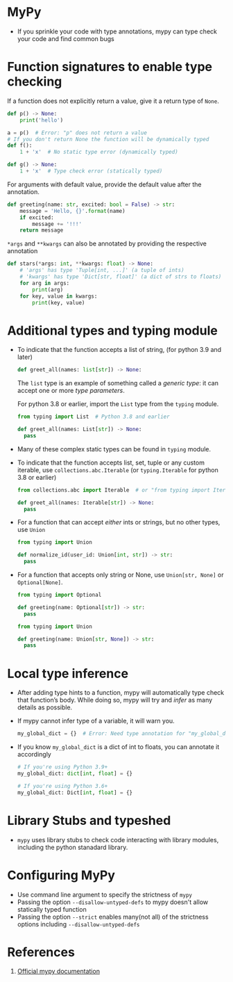 # MyPy

- If you sprinkle your code with type annotations, mypy can type check your code and find common bugs

# Function signatures to enable type checking

If a function does not explicitly return a value, give it a return type of `None`.

``` python
def p() -> None:
    print('hello')

a = p()  # Error: "p" does not return a value
# If you don't return None the function will be dynamically typed
def f():
    1 + 'x'  # No static type error (dynamically typed)

def g() -> None:
    1 + 'x'  # Type check error (statically typed)
```

For arguments with default value, provide the default value after the annotation.

``` python
def greeting(name: str, excited: bool = False) -> str:
    message = 'Hello, {}'.format(name)
    if excited:
        message += '!!!'
    return message
```

`*args` and `**kwargs` can also be annotated by providing the respective annotation

``` python
def stars(*args: int, **kwargs: float) -> None:
    # 'args' has type 'Tuple[int, ...]' (a tuple of ints)
    # 'kwargs' has type 'Dict[str, float]' (a dict of strs to floats)
    for arg in args:
        print(arg)
    for key, value in kwargs:
        print(key, value)
```

# Additional types and typing module

- To indicate that the function accepts a list of string, (for python 3.9 and later)

  ``` python
  def greet_all(names: list[str]) -> None:
  ```

  The `list` type is an example of something called a *generic type*: it can accept one or more *type parameters*.

  For python 3.8 or earlier, import the `List` type from the `typing` module.

  ``` python
  from typing import List  # Python 3.8 and earlier
  
  def greet_all(names: List[str]) -> None:
    pass
  ```

- Many of these complex static types can be found in `typing` module.

- To indicate that the function accepts list, set, tuple or any custom iterable, use `collections.abc.Iterable` (or `typing.Iterable` for python 3.8 or earlier)

  ``` python
  from collections.abc import Iterable  # or "from typing import Iterable"
  
  def greet_all(names: Iterable[str]) -> None:
    pass
  ```

- For a function that can accept *either* ints or strings, but no other types, use `Union`

  ``` python
  from typing import Union
  
  def normalize_id(user_id: Union[int, str]) -> str:
    pass
  ```

- For a function that accepts only string or None, use `Union[str, None]` or `Optional[None]`.

  ``` python
  from typing import Optional
  
  def greeting(name: Optional[str]) -> str:
    pass
  
  from typing import Union
  
  def greeting(name: Union[str, None]) -> str:
    pass
  ```

# Local type inference

- After adding type hints to a function, mypy will automatically type check that function’s body. While doing so, mypy will try and *infer* as many details as possible.

- If mypy cannot infer type of a variable, it will warn you.

  ``` python
  my_global_dict = {}  # Error: Need type annotation for "my_global_dict"
  ```

- If you know `my_global_dict` is a dict of int to floats, you can annotate it accordingly

  ``` python
  # If you're using Python 3.9+
  my_global_dict: dict[int, float] = {}
  
  # If you're using Python 3.6+
  my_global_dict: Dict[int, float] = {}
  ```

# Library Stubs and typeshed

- `mypy` uses library stubs to check code interacting with library modules, including the python stanadard library.



# Configuring MyPy

- Use command line argument to specify the strictness of `mypy`
- Passing the option `--disallow-untyped-defs` to mypy doesn't allow statically typed function
- Passing the option `--strict` enables many(not all) of the strictness options including `--disallow-untyped-defs`

# References
1. [Official mypy documentation](https://mypy.readthedocs.io/en/stable/getting_started.html)
